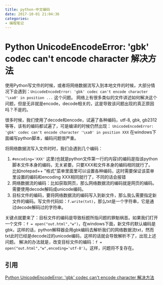 ```yaml
---
title: python-中文编码
date: 2017-10-01 21:04:36
categories:
- 编程笔记
---
```

# Python UnicodeEncodeError: 'gbk' codec can't encode character 解决方法
使用Python写文件的时候，或者将网络数据流写入到本地文件的时候，大部分情况下会遇到：`UnicodeEncodeError: 'gbk' codec can't encode character '\xa0' in position ...` 这个问题。 网络上有很多类似的文件讲述如何解决这个问题，但是无非就是encode，decode相关的，这是导致该问题出现的真正原因吗？不是的。

<!-- more -->

很多时候，我们使用了decode和encode，试遍了各种编码，utf-8, gbk, gb2312等等，该有的编码都试遍了，可是编译的时候仍然出现： `UnicodeEncodeError: 'gbk' codec can't encode character '\xa0' in position XXX`
在windows下面编写python脚本，编码问题很严重。

将网络数据流写入文件时时，我们会遇到几个编码：
1. `#encoding='XXX'` 这里(也就是python文件第一行的内容)的编码是指该python脚本文件本身的编码，无关紧要。只要XXX和文件本身的编码相同就行了。 比如notepad++ "格式"菜单里面里可以设置各种编码，这时需要保证该菜单里设置的编码和encoding XXX相同就行了，不同的话会报错
2. 网络数据流的编码：比如获取网页，那么网络数据流的编码就是网页的编码。需要使用decode解码成unicode编码。
3. 目标文件的编码，要将网络数据流的编码写入到新文件，那么我么需要指定新文件的编码。写文件代码如：`f.write(txt)`，那么txt是一个字符串，它是通过decode解码过的字符串。

关键点就要来了：目标文件的编码是导致标题所指问题的罪魁祸首。如果我们打开一个文件：`f = open("out.html","w")`，在windows下面，新文件的默认编码是gbk，这样的话，python解释器会用gbk编码去解析我们的网络数据流txt，然而txt此时已经是decode过的unicode编码，这样的话就会导致解析不了，出现上述问题。 解决的办法就是，改变目标文件的编码：`f = open("out.html","w",encoding='utf-8')`。这样，问题将不复存在。

## 引用
[Python UnicodeEncodeError: 'gbk' codec can't encode character 解决方法](http://www.jb51.net/article/64816.htm)
